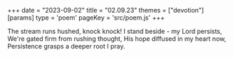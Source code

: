 +++
date = "2023-09-02"
title = "02.09.23"
themes = ["devotion"]
[params]
  type = 'poem'
  pageKey = 'src/poem.js'
+++

The stream runs hushed, knock knock!
I stand beside - my Lord persists,
We're gated firm from rushing thought,
His hope diffused in my heart now,
Persistence grasps a deeper root I pray.
